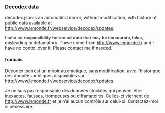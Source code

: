 ### Decodex data ###

decodex.json is an automatical mirror, without modification, with history of public data available at http://www.lemonde.fr/webservice/decodex/updates.

I take no responsibility for stored data that may be inaccurate, false, misleading or defamatory. These come from http://www.lemonde.fr and I have no control over it. Please contact me if needed.

#### francais ####

Decodex.json est un miroir automatique, sans modification, avec l'historique des données publiques disponibles sur http://www.lemonde.fr/webservice/decodex/updates.

Je ne suis pas responsable des données stockées qui peuvent être inexactes, fausses, trompeuses ou diffamatoires. Celles-ci viennent de http://www.lemonde.fr et je n'ai aucun contrôle sur celui-ci. Contactez-moi si nécessaire.
